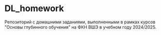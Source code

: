 # DL_homework
Репозиторий с домашними заданиями, выполненными в рамках курсов "Основы глубинного обучения" на ФКН ВШЭ в учебном году 2024/2025.
